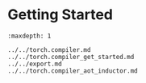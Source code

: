 # Getting Started

```{toctree}
:maxdepth: 1

../../torch.compiler.md
../../torch.compiler_get_started.md
../../export.md
../../torch.compiler_aot_inductor.md
```
